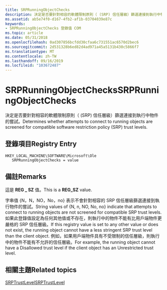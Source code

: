 ```yaml
---
title: SRPRunningObjectChecks
description: 決定是否要針對相容的軟體限制原則（ (SRP) 信任層級）篩選連接到執行中物件的嘗試。
ms.assetid: ab5e74f0-d167-4fb2-af1b-03704039e87c
keywords:
- SRPRunningObjectChecks 登錄值 COM
ms.topic: article
ms.date: 05/31/2018
ms.openlocfilehash: 0ad307856bcfdd30cfaa6c731551ac6570d2bec6
ms.sourcegitcommit: 2d531328b6ed82d4ad971a45a5131b430c5866f7
ms.translationtype: MT
ms.contentlocale: zh-TW
ms.lasthandoff: 09/16/2019
ms.locfileid: "103672487"
---
```

# <a name="srprunningobjectchecks"></a><span data-ttu-id="fd9c2-104">SRPRunningObjectChecks</span><span class="sxs-lookup"><span data-stu-id="fd9c2-104">SRPRunningObjectChecks</span></span>

<span data-ttu-id="fd9c2-105">決定是否要針對相容的軟體限制原則（ (SRP) 信任層級）篩選連接到執行中物件的嘗試。</span><span class="sxs-lookup"><span data-stu-id="fd9c2-105">Determines whether attempts to connect to running objects are screened for compatible software restriction policy (SRP) trust levels.</span></span>

## <a name="registry-entry"></a><span data-ttu-id="fd9c2-106">登錄項目</span><span class="sxs-lookup"><span data-stu-id="fd9c2-106">Registry Entry</span></span>

```
HKEY_LOCAL_MACHINE\SOFTWARE\Microsoft\Ole
   SRPRunningObjectChecks = value
```

## <a name="remarks"></a><span data-ttu-id="fd9c2-107">備註</span><span class="sxs-lookup"><span data-stu-id="fd9c2-107">Remarks</span></span>

<span data-ttu-id="fd9c2-108">這是 **REG \_ SZ** 值。</span><span class="sxs-lookup"><span data-stu-id="fd9c2-108">This is a **REG\_SZ** value.</span></span>

<span data-ttu-id="fd9c2-109">字串值 {N，N，NO，No，no} 表示不會針對相容的 SRP 信任層級篩選連接到執行物件的嘗試。</span><span class="sxs-lookup"><span data-stu-id="fd9c2-109">String values of {N, n, NO, No, no} indicate that attempts to connect to running objects are not screened for compatible SRP trust levels.</span></span> <span data-ttu-id="fd9c2-110">如果此登錄值設定為任何其他值或不存在，則執行中的物件不能有比用戶端物件更嚴格的 SRP 信任層級。</span><span class="sxs-lookup"><span data-stu-id="fd9c2-110">If this registry value is set to any other value or does not exist, the running object cannot have a less stringent SRP trust level than the client object.</span></span> <span data-ttu-id="fd9c2-111">例如，如果用戶端物件具有不受限制的信任層級，則執行中的物件不能有不允許的信任層級。</span><span class="sxs-lookup"><span data-stu-id="fd9c2-111">For example, the running object cannot have a Disallowed trust level if the client object has an Unrestricted trust level.</span></span>

## <a name="related-topics"></a><span data-ttu-id="fd9c2-112">相關主題</span><span class="sxs-lookup"><span data-stu-id="fd9c2-112">Related topics</span></span>

<dl> <dt>

[<span data-ttu-id="fd9c2-113">SRPTrustLevel</span><span class="sxs-lookup"><span data-stu-id="fd9c2-113">SRPTrustLevel</span></span>](srptrustlevel.md)
</dt> </dl>

 

 




